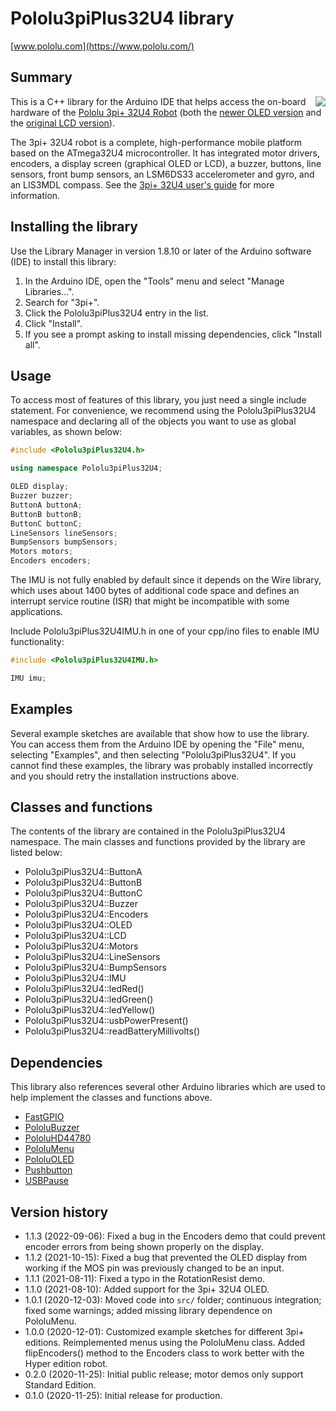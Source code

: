 # Pololu3piPlus32U4 library

[www.pololu.com](https://www.pololu.com/)

## Summary

<img align="right" src="https://a.pololu-files.com/picture/0J11323.240w.jpg?bf2f67dbe8c5a1035409af8b78b78f97">

This is a C++ library for the Arduino IDE that helps access the on-board hardware of the [Pololu 3pi+ 32U4 Robot](https://www.pololu.com/category/280/3pi-plus-32u4-oled-robot) (both the [newer OLED version](https://www.pololu.com/category/280/3pi-plus-32u4-oled-robot) and the [original LCD version](https://www.pololu.com/category/285/original-3pi-plus-32u4-robot)).

The 3pi+ 32U4 robot is a complete, high-performance mobile platform based on the ATmega32U4 microcontroller.  It has integrated motor drivers, encoders, a display screen (graphical OLED or LCD), a buzzer, buttons, line sensors, front bump sensors, an LSM6DS33 accelerometer and gyro, and an LIS3MDL compass. See the [3pi+ 32U4 user's guide](https://www.pololu.com/docs/0J83) for more information.

## Installing the library

Use the Library Manager in version 1.8.10 or later of the Arduino software (IDE) to install this library:

1. In the Arduino IDE, open the "Tools" menu and select "Manage Libraries...".
2. Search for "3pi+".
3. Click the Pololu3piPlus32U4 entry in the list.
4. Click "Install".
5. If you see a prompt asking to install missing dependencies, click "Install all".

## Usage

To access most of features of this library, you just need a single include statement.  For convenience, we recommend using the Pololu3piPlus32U4 namespace and declaring all of the objects you want to use as global variables, as shown below:

```cpp
#include <Pololu3piPlus32U4.h>

using namespace Pololu3piPlus32U4;

OLED display;
Buzzer buzzer;
ButtonA buttonA;
ButtonB buttonB;
ButtonC buttonC;
LineSensors lineSensors;
BumpSensors bumpSensors;
Motors motors;
Encoders encoders;
```

The IMU is not fully enabled by default since it depends on the Wire library, which uses about 1400 bytes of additional code space and defines an interrupt service routine (ISR) that might be incompatible with some applications.

Include Pololu3piPlus32U4IMU.h in one of your cpp/ino files to enable IMU functionality:

```cpp
#include <Pololu3piPlus32U4IMU.h>

IMU imu;
```

## Examples

Several example sketches are available that show how to use the library.  You can access them from the Arduino IDE by opening the "File" menu, selecting "Examples", and then selecting "Pololu3piPlus32U4".  If you cannot find these examples, the library was probably installed incorrectly and you should retry the installation instructions above.

## Classes and functions

The contents of the library are contained in the Pololu3piPlus32U4 namespace. The main classes and functions provided by the library are listed below:

* Pololu3piPlus32U4::ButtonA
* Pololu3piPlus32U4::ButtonB
* Pololu3piPlus32U4::ButtonC
* Pololu3piPlus32U4::Buzzer
* Pololu3piPlus32U4::Encoders
* Pololu3piPlus32U4::OLED
* Pololu3piPlus32U4::LCD
* Pololu3piPlus32U4::Motors
* Pololu3piPlus32U4::LineSensors
* Pololu3piPlus32U4::BumpSensors
* Pololu3piPlus32U4::IMU
* Pololu3piPlus32U4::ledRed()
* Pololu3piPlus32U4::ledGreen()
* Pololu3piPlus32U4::ledYellow()
* Pololu3piPlus32U4::usbPowerPresent()
* Pololu3piPlus32U4::readBatteryMillivolts()

## Dependencies

This library also references several other Arduino libraries which are used to help implement the classes and functions above.

* [FastGPIO](https://github.com/pololu/fastgpio-arduino)
* [PololuBuzzer](https://github.com/pololu/pololu-buzzer-arduino)
* [PololuHD44780](https://github.com/pololu/pololu-hd44780-arduino)
* [PololuMenu](https://github.com/pololu/pololu-menu-arduino)
* [PololuOLED](https://github.com/pololu/pololu-oled-arduino)
* [Pushbutton](https://github.com/pololu/pushbutton-arduino)
* [USBPause](https://github.com/pololu/usb-pause-arduino)

## Version history

* 1.1.3 (2022-09-06): Fixed a bug in the Encoders demo that could prevent encoder errors from being shown properly on the display.
* 1.1.2 (2021-10-15): Fixed a bug that prevented the OLED display from working if the MOS pin was previously changed to be an input.
* 1.1.1 (2021-08-11): Fixed a typo in the RotationResist demo.
* 1.1.0 (2021-08-10): Added support for the 3pi+ 32U4 OLED.
* 1.0.1 (2020-12-03): Moved code into `src/` folder; continuous integration; fixed some warnings; added missing library dependence on PololuMenu.
* 1.0.0 (2020-12-01): Customized example sketches for different 3pi+ editions. Reimplemented menus using the PololuMenu class. Added flipEncoders() method to the Encoders class to work better with the Hyper edition robot.
* 0.2.0 (2020-11-25): Initial public release; motor demos only support Standard Edition.
* 0.1.0 (2020-11-25): Initial release for production.
